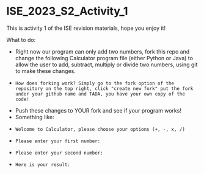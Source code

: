 # ISE_2023_S2_Activity_1

This is activity 1 of the ISE revision materials, hope you enjoy it!

What to do:
 - Right now our program can only add two numbers, fork this repo and change the following Calculator program file (either Python or Java) to allow the user to add, subtract, multiply or divide two numbers, using git to make these changes.
 -     How does forking work? Simply go to the fork option of the repository on the top right, click "create new fork" put the fork under your github name and TADA, you have your own copy of the code!
 - Push these changes to YOUR fork and see if your program works!
 - Something like:
 -     Welcome to Calculator, please choose your options (+, -, x, /)

 -     Please enter your first number:
 -     Please enter your second number:
 -     Here is your result:
